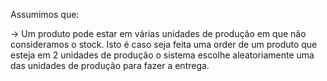 Assumimos que:

-> Um produto pode estar em várias unidades de produção em que não consideramos o stock. Isto é caso seja feita uma order de um produto que esteja em 2 unidades de produção o sistema escolhe aleatoriamente uma das unidades de produção para fazer a entrega.